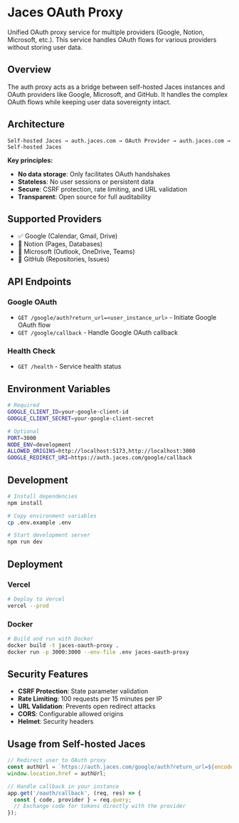# Jaces OAuth Proxy

Unified OAuth proxy service for multiple providers (Google, Notion, Microsoft, etc.). This service handles OAuth flows for various providers without storing user data.

## Overview

The auth proxy acts as a bridge between self-hosted Jaces instances and OAuth providers like Google, Microsoft, and GitHub. It handles the complex OAuth flows while keeping user data sovereignty intact.

## Architecture

```
Self-hosted Jaces → auth.jaces.com → OAuth Provider → auth.jaces.com → Self-hosted Jaces
```

**Key principles:**
- **No data storage**: Only facilitates OAuth handshakes
- **Stateless**: No user sessions or persistent data
- **Secure**: CSRF protection, rate limiting, and URL validation
- **Transparent**: Open source for full auditability

## Supported Providers

- ✅ Google (Calendar, Gmail, Drive)
- 🚧 Notion (Pages, Databases)
- 🚧 Microsoft (Outlook, OneDrive, Teams)
- 🚧 GitHub (Repositories, Issues)

## API Endpoints

### Google OAuth
- `GET /google/auth?return_url=<user_instance_url>` - Initiate Google OAuth flow
- `GET /google/callback` - Handle Google OAuth callback

### Health Check
- `GET /health` - Service health status

## Environment Variables

```bash
# Required
GOOGLE_CLIENT_ID=your-google-client-id
GOOGLE_CLIENT_SECRET=your-google-client-secret

# Optional
PORT=3000
NODE_ENV=development
ALLOWED_ORIGINS=http://localhost:5173,http://localhost:3000
GOOGLE_REDIRECT_URI=https://auth.jaces.com/google/callback
```

## Development

```bash
# Install dependencies
npm install

# Copy environment variables
cp .env.example .env

# Start development server
npm run dev
```

## Deployment

### Vercel
```bash
# Deploy to Vercel
vercel --prod
```

### Docker
```bash
# Build and run with Docker
docker build -t jaces-oauth-proxy .
docker run -p 3000:3000 --env-file .env jaces-oauth-proxy
```

## Security Features

- **CSRF Protection**: State parameter validation
- **Rate Limiting**: 100 requests per 15 minutes per IP
- **URL Validation**: Prevents open redirect attacks
- **CORS**: Configurable allowed origins
- **Helmet**: Security headers

## Usage from Self-hosted Jaces

```typescript
// Redirect user to OAuth proxy
const authUrl = `https://auth.jaces.com/google/auth?return_url=${encodeURIComponent(callbackUrl)}`;
window.location.href = authUrl;

// Handle callback in your instance
app.get('/oauth/callback', (req, res) => {
  const { code, provider } = req.query;
  // Exchange code for tokens directly with the provider
});
```
